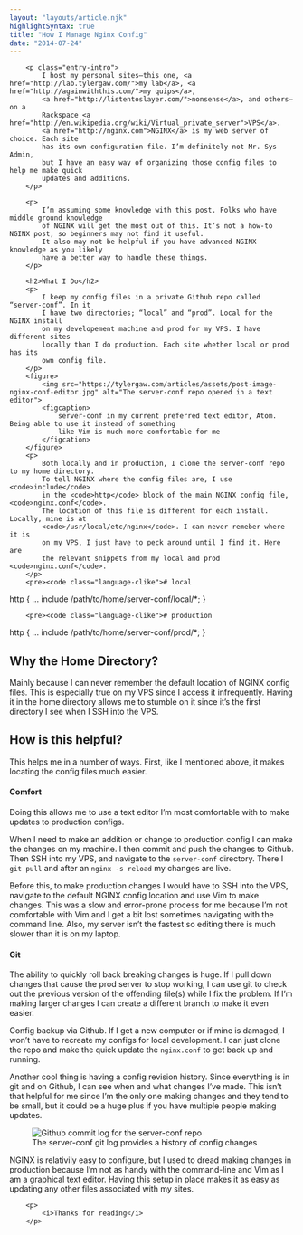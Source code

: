 ```yaml
---
layout: "layouts/article.njk"
highlightSyntax: true
title: "How I Manage Nginx Config"
date: "2014-07-24"
---
```


        <p class="entry-intro">
            I host my personal sites–this one, <a href="http://lab.tylergaw.com/">my lab</a>, <a href="http://againwiththis.com/">my quips</a>,
            <a href="http://listentoslayer.com/">nonsense</a>, and others–on a
            Rackspace <a href="http://en.wikipedia.org/wiki/Virtual_private_server">VPS</a>.
            <a href="http://nginx.com">NGINX</a> is my web server of choice. Each site
            has its own configuration file. I’m definitely not Mr. Sys Admin,
            but I have an easy way of organizing those config files to help me make quick
            updates and additions.
        </p>

        <p>
            I’m assuming some knowledge with this post. Folks who have middle ground knowledge
            of NGINX will get the most out of this. It’s not a how-to NGINX post, so beginners may not find it useful.
            It also may not be helpful if you have advanced NGINX knowledge as you likely
            have a better way to handle these things.
        </p>

        <h2>What I Do</h2>
        <p>
            I keep my config files in a private Github repo called “server-conf”. In it
            I have two directories; “local” and “prod”. Local for the NGINX install
            on my developement machine and prod for my VPS. I have different sites
            locally than I do production. Each site whether local or prod has its
            own config file.
        </p>
        <figure>
            <img src="https://tylergaw.com/articles/assets/post-image-nginx-conf-editor.jpg" alt="The server-conf repo opened in a text editor">
            <figcaption>
                server-conf in my current preferred text editor, Atom. Being able to use it instead of something
                like Vim is much more comfortable for me
            </figcation>
        </figure>
        <p>
            Both locally and in production, I clone the server-conf repo to my home directory.
            To tell NGINX where the config files are, I use <code>include</code>
            in the <code>http</code> block of the main NGINX config file, <code>nginx.conf</code>.
            The location of this file is different for each install. Locally, mine is at
            <code>/usr/local/etc/nginx</code>. I can never remeber where it is
            on my VPS, I just have to peck around until I find it. Here are
            the relevant snippets from my local and prod <code>nginx.conf</code>.
        </p>
        <pre><code class="language-clike"># local

http {
...
include /path/to/home/server-conf/local/\*;
}
</code></pre>

        <pre><code class="language-clike"># production

http {
...
include /path/to/home/server-conf/prod/\*;
}
</code></pre>
<h2>Why the Home Directory?</h2>
<p>
Mainly because I can never remember the default location of NGINX config
files. This is especially true on my VPS since I access it infrequently. Having it in the home
directory allows me to stumble on it since it’s the first directory
I see when I SSH into the VPS.
</p>
<h2>How is this helpful?</h2>
<p>
This helps me in a number of ways. First, like I mentioned above, it
makes locating the config files much easier.
</p>
<h4>Comfort</h4>
<p>
Doing this allows me
to use a text editor I’m most comfortable with to make updates to
production configs.
</p>
<p>
When I need to make an addition or change to production config I can make the changes
on my machine. I then commit and push the changes to Github. Then SSH into
my VPS, and navigate to the <code>server-conf</code> directory. There
I <code>git pull</code> and after an <code>nginx -s reload</code> my
changes are live.
</p>
<p>
Before this, to make production changes I would have to SSH into the VPS,
navigate to the default NGINX config location
and use Vim to make changes. This was a slow and error-prone
process for me because I’m not comfortable with Vim and I get a bit
lost sometimes navigating with the command line. Also, my server
isn’t the fastest so editing there is much slower than it is on my
laptop.
</p>
<h4>Git</h4>
<p>
The ability to quickly roll back breaking changes is huge.
If I pull down changes that cause the prod server to stop working, I
can use git to check out the previous version of the offending file(s) while I fix the problem.
If I’m making larger changes I can create a different branch to make it even
easier.
</p>
<p>
Config backup via Github. If I get a new computer or if mine is damaged,
I won’t have to recreate my configs for local development. I can just clone the repo and
make the quick update the <code>nginx.conf</code> to get back up and running.
</p>
<p>
Another cool thing is having a config revision history. Since everything
is in git and on Github, I can see when and what changes I’ve made.
This isn’t that helpful for me since I’m the only one making changes
and they tend to be small, but it could be a huge plus if you have
multiple people making updates.
</p>
<figure>
<img src="https://tylergaw.com/articles/assets/post-image-nginx-conf-log.jpg" alt="Github commit log for the server-conf repo">
<figcaption>
The server-conf git log provides a history of config changes
</figcation>
</figure>
<p>
NGINX is relativily easy to configure, but I used to dread making
changes in production because I’m not as handy with the command-line
and Vim as I am a graphical text editor. Having this setup in place
makes it as easy as updating any other files associated with my sites.
</p>

        <p>
            <i>Thanks for reading</i>
        </p>
